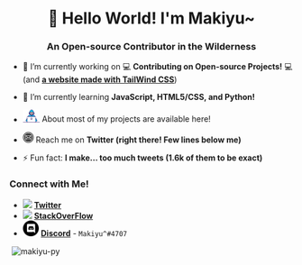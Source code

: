 <h1 align="center">👋 Hello World! I'm Makiyu~</h1>
<h3 align="center">An Open-source Contributor in the Wilderness</h3>

- 🔭 I’m currently working on 💻 **Contributing on Open-source Projects!** 💻 (and **[a website made with TailWind CSS](/KIGM-Dashboard)**)
- 🌱 I’m currently learning **JavaScript, HTML5/CSS, and Python!**

- <img src="https://github.com/reachvivek/reachvivek/blob/master/Assets/Developer.gif" width="30px"> About most of my projects are available here!

- <img src="https://github.com/Makiyu-py/Makiyu-py/blob/main/assets/mail-clipart.png" width="19px"> Reach me on **Twitter (right there! Few lines below me)**

- ⚡ Fun fact: **I make... too much tweets (1.6k of them to be exact)**

<h3 align="left">Connect with Me!</h3>

- <img src="https://cdn.jsdelivr.net/npm/simple-icons@3.0.1/icons/twitter.svg" width="26px" /> [**Twitter**](https://twitter.com/dank_err)
- <img src="https://cdn.jsdelivr.net/npm/simple-icons@3.0.1/icons/stackoverflow.svg" width="26px" /> [**StackOverFlow**](https://stackoverflow.com/users/14614326)
- <img src="https://github.com/Makiyu-py/Makiyu-py/blob/main/assets/discord_black_logo_icon_147145.png" width="28px" />   [**Discord**](https://discord.gg/HjNnvQqQE8) - `Makiyu^#4707`

<p>&nbsp;<img align="center" src="https://github-readme-stats.vercel.app/api?username=makiyu-py&show_icons=true&theme=tokyonight&locale=en" alt="makiyu-py" /></p>
